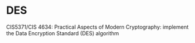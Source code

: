 # DES
CIS5371/CIS 4634: Practical Aspects of Modern Cryptography:  implement the Data Encryption Standard (DES) algorithm
